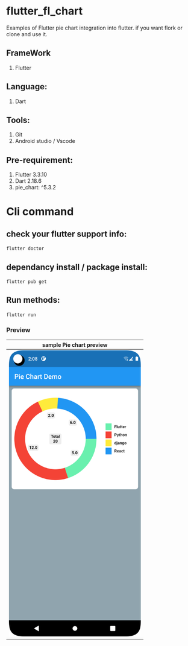 # flutter_fl_chart
Examples of Flutter pie chart integration into flutter. if you want flork or clone and use it.

## FrameWork
1. Flutter

## Language:
1. Dart

## Tools:
1. Git
2. Android studio / Vscode

## Pre-requirement:
1. Flutter 3.3.10
2. Dart 2.18.6 
3. pie_chart: ^5.3.2

# Cli command
## check your flutter support info:
```
flutter doctor
```
## dependancy install / package install:
```
flutter pub get
```
## Run methods:
```
flutter run
```
### Preview

|      sample Pie chart preview      | 
|:----------------------------------:|
| <img src="sample.png" width="350"> | 